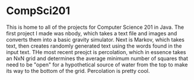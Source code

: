 # CompSci201
This is home to all of the projects for Computer Science 201 in Java. The first project I made was nbody, which takes a text file and images and converts them into a basic gravity simulator. Next is Markov, which takes text, then creates randomly generated text using the words found in the input text. THe most recent preojct is percolation, which in essence takes an NxN grid and determines the average minimum number of squares that need to be "open" for a hypothetical source of water from the top to make its way to the bottom of the grid. Percolation is pretty cool.
